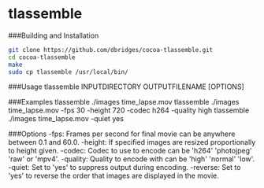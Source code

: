 # tlassemble

###Building and Installation
```bash
git clone https://github.com/dbridges/cocoa-tlassemble.git
cd cocoa-tlassemble
make
sudo cp tlassemble /usr/local/bin/
```

###Usage
tlassemble INPUTDIRECTORY OUTPUTFILENAME [OPTIONS]

###Examples
tlassemble ./images time_lapse.mov
tlassemble ./images time_lapse.mov -fps 30 -height 720 -codec h264 -quality high
tlassemble ./images time_lapse.mov -quiet yes

###Options
-fps: Frames per second for final movie can be anywhere between 0.1 and 60.0.
-height: If specified images are resized proportionally to height given.
-codec: Codec to use to encode can be 'h264' 'photojpeg' 'raw' or 'mpv4'.
-quality: Quality to encode with can be 'high' 'normal' 'low'.
-quiet: Set to 'yes' to suppress output during encoding.
-reverse: Set to 'yes' to reverse the order that images are displayed in the movie.

